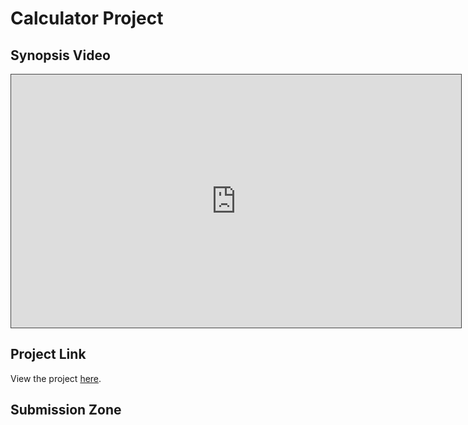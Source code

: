 # Calculator Project

## Synopsis Video

<iframe src="https://adaacademy.hosted.panopto.com/Panopto/Pages/Embed.aspx?id=693f86db-4489-46d0-8a25-ac1e0160500f&autoplay=false&offerviewer=true&showtitle=true&showbrand=false&start=0&interactivity=all" height="405" width="720" style="border: 1px solid #464646;" allowfullscreen allow="autoplay"></iframe>

## Project Link

View the project [here](https://github.com/Ada-C14/calculator).

## Submission Zone

<!-- IDK how to do this one, or this generally yet -->